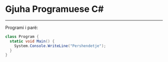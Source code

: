 # Gjuha Programuese C# #

---

Programi i parë:

```cs
class Program {
  static void Main() {
    System.Console.WriteLine("Pershendetje");
  }
}
```
